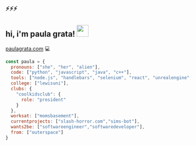 ### ⚡⚡⚡
## hi, i'm paula grata! <img src="https://cdn3.emoji.gg/emojis/5226-bongocat-wave.gif" width="32">
[paulagrata.com](https://paulagrata.com) 💻

```JavaScript
const paula = {
  pronouns: ["she", "her", "alien"],
  code: ["python", "javascript", "java", "c++"],
  tools: ["node.js", "handlebars", "selenium", "react", "unrealengine", "unity", "androidstudio"],
  college: ["lewisuni"],
  clubs: {
    "coolkidsclub": {
      role: "president"
    }
  },
  worksat: ["momsbasement"],
  currentprojects: ["slash-horror.com","sims-bot"],
  wants2be: ["softwareengineer","softwaredeveloper"],
  from: ["outerspace"]
}
```
